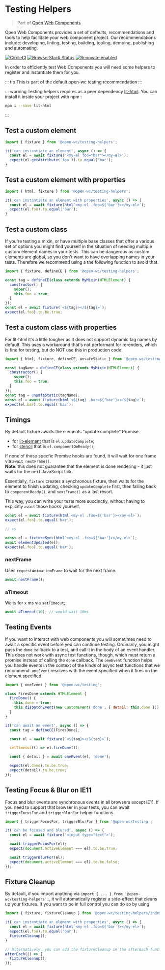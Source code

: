 # Testing Helpers

> Part of [Open Web Components](https://github.com/open-wc/open-wc/)

Open Web Components provides a set of defaults, recommendations and tools to help facilitate your web component project. Our recommendations include: developing, linting, testing, building, tooling, demoing, publishing and automating.

[![CircleCI](https://circleci.com/gh/open-wc/open-wc.svg?style=shield)](https://circleci.com/gh/open-wc/open-wc)
[![BrowserStack Status](https://www.browserstack.com/automate/badge.svg?badge_key=M2UrSFVRang2OWNuZXlWSlhVc3FUVlJtTDkxMnp6eGFDb2pNakl4bGxnbz0tLUE5RjhCU0NUT1ZWa0NuQ3MySFFWWnc9PQ==--86f7fac07cdbd01dd2b26ae84dc6c8ca49e45b50)](https://www.browserstack.com/automate/public-build/M2UrSFVRang2OWNuZXlWSlhVc3FUVlJtTDkxMnp6eGFDb2pNakl4bGxnbz0tLUE5RjhCU0NUT1ZWa0NuQ3MySFFWWnc9PQ==--86f7fac07cdbd01dd2b26ae84dc6c8ca49e45b50)
[![Renovate enabled](https://img.shields.io/badge/renovate-enabled-brightgreen.svg)](https://renovatebot.com/)

In order to efficiently test Web Components you will need some helpers to register and instantiate them for you.

::: tip
This is part of the default [open-wc testing](https://open-wc.org/testing/) recommendation
:::

::: warning
Testing helpers requires as a peer dependency [lit-html](https://lit-html.polymer-project.org/).
You can install it inside your project with npm :
```bash
npm i --save lit-html
```
:::

## Test a custom element
```js
import { fixture } from '@open-wc/testing-helpers';

it('can instantiate an element', async () => {
  const el = await fixture('<my-el foo="bar"></my-el>');
  expect(el.getAttribute('foo')).to.equal('bar');
}
```

## Test a custom element with properties
```js
import { html, fixture } from '@open-wc/testing-helpers';

it('can instantiate an element with properties', async () => {
  const el = await fixture(html`<my-el .foo=${'bar'}></my-el>`);
  expect(el.foo).to.equal('bar');
}
```

## Test a custom class
If you're testing a mixin, or have multiple base classes that offer a various set of options you might find yourself in the situation of needing multiple custom element names in your tests.
This can be dangerous as custom elements are global, so you don't want to have overlapping names in your tests.
Therefore we recommend using a the following function to avoid that.
```js
import { fixture, defineCE } from '@open-wc/testing-helpers';

const tag = defineCE(class extends MyMixin(HTMLElement) {
  constructor() {
    super();
    this.foo = true;
  }
});
const el = await fixture(`<${tag}></${tag}>`);
expect(el.foo).to.be.true;
```

## Test a custom class with properties
For lit-html it's a little tougher as it does not support dynamic tag names by default.
This uses a workaround that's not performant for rerenders, which is fine for testing, but do NOT use this in production code.

```js
import { html, fixture, defineCE, unsafeStatic } from '@open-wc/testing-helpers';

const tagName = defineCE(class extends MyMixin(HTMLElement) {
  constructor() {
    super();
    this.foo = true;
  }
});
const tag = unsafeStatic(tagName);
const el = await fixture(html`<${tag} .bar=${'baz'}></${tag}>`);
expect(el.bar).to.equal('baz');
```

## Timings
By default fixture awaits the elements "update complete" Promise.
- for [lit-element](https://github.com/polymer/lit-element) that is `el.updateComplete`;
- for [stencil](https://github.com/ionic-team/stencil/) that is `el.componentOnReady()`;

If none of those specfic Promise hooks are found, it will wait for one frame via `await nextFrame()`.<br>
**Note**: this does not guarantee that the element is done rendering - it just waits for the next JavaScript tick.

Essentially, `fixture` creates a synchronous fixture, then waits for the element to finish updating, checking `updateComplete` first, then falling back to `componentReady()`, and `nextFrame()` as a last resort.

This way, you can write your tests more succinctly, without having to explicitly `await` those hooks yourself.
```js
const el = await fixture(html`<my-el .foo=${'bar'}></my-el>`);
expect(el.foo).to.equal('bar');

// vs

const el = fixtureSync(html`<my-el .foo=${'bar'}></my-el>`);
await elementUpdated(el);
expect(el.foo).to.equal('bar');
```

### nextFrame
Uses `requestAnimationFrame` to wait for the next frame.
```js
await nextFrame();
```

### aTimeout
Waits for `x` ms via `setTimeout`;
```js
await aTimeout(10); // would wait 10ms
```

## Testing Events
If you want to interact with web components you will sometimes need to await a specific event before you can continue testing.
Ordinarily, you might pass the `done` callback to a test, and call it in the body of an event handler.
This does not work with async test functions, though, which must return a promise instead of calling the `done` callback.
The `oneEvent` function helps you handle events in the context of the kinds of async test functions that we recommend.
`oneEvent` resolves with the event specified when it fires on the element specified.

```js
import { oneEvent } from '@open-wc/testing';

class FiresDone extends HTMLElement {
  fireDone() {
    this.done = true;
    this.dispatchEvent(new CustomEvent('done', { detail: this.done }));
  }
}

it('can await an event', async () => {
  const tag = defineCE(FiresDone);

  const el = await fixture(`<${tag}></${tag}>`);

  setTimeout(() => el.fireDone());

  const { detail } = await oneEvent(el, 'done');

  expect(el.done).to.be.true;
  expect(detail).to.be.true;
});
```

## Testing Focus & Blur on IE11
Focus and blur events are synchronous events in all browsers except IE11.
If you need to support that browser in your tests, you can await `triggerFocusFor` and `triggerBlurFor` helper functions.

```js
import { triggerFocusFor, triggerBlurFor } from '@open-wc/testing';

it('can be focused and blured', async () => {
  const el = await fixture('<input type="text">');

  await triggerFocusFor(el);
  expect(document.activeElement === el).to.be.true;

  await triggerBlurFor(el);
  expect(document.activeElement === el).to.be.false;
});
```

## Fixture Cleanup
By default, if you import anything via `import { ... } from '@open-wc/testing-helpers';`, it will automatically register a side-effect that cleans up your fixtures.
If you want to be in full control you can do so by using
```js
import { fixture, fixtureCleanup } from '@open-wc/testing-helpers/index-no-side-effects.js';

it('can instantiate an element with properties', async () => {
  const el = await fixture(html`<my-el .foo=${'bar'}></my-el>`);
  expect(el.foo).to.equal('bar');
  fixtureCleanup();
}

// Alternatively, you can add the fixtureCleanup in the afterEach function, but note that this is exactly what the automatically registered side-effect does.
afterEach(() => {
  fixtureCleanup();
});
```

<script>
  export default {
    mounted() {
      const editLink = document.querySelector('.edit-link a');
      if (editLink) {
        const url = editLink.href;
        editLink.href = url.substr(0, url.indexOf('/master/')) + '/master/packages/testing-helpers/README.md';
      }
    }
  }
</script>
